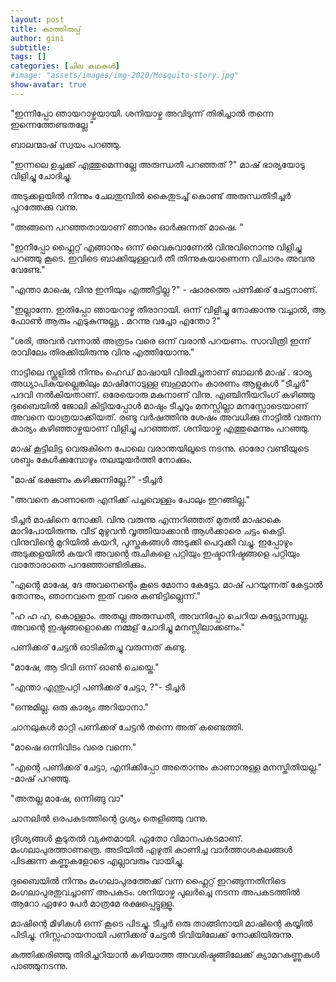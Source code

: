 ```yaml
---
layout: post
title: കാത്തിരുപ്പ്
author: gini
subtitle: 
tags: []
categories: [ചില കഥകള്‍]
#image: "assets/images/img-2020/Mosquito-story.jpg"
show-avatar: true
---
```


"ഇന്നിപ്പോ ഞായറാഴ്ചയായി. ശനിയാഴ്ച അവിടുന്ന് തിരിച്ചാല്‍ തന്നെ ഇന്നെത്തേണ്ടതല്ലേ "

ബാലന്മാഷ് സ്വയം പറഞ്ഞു.

"ഇന്നലെ ഉച്ചക്ക് എത്തുമെന്നല്ലേ  അരുന്ധതീ പറഞ്ഞത് ?" മാഷ്‌ ഭാര്യയോടു വിളിച്ചു ചോദിച്ചു. 

അടുക്കളയില്‍ നിന്നും ചേലതുമ്പില്‍ കൈതുടച്ച് കൊണ്ട് അരുന്ധതിടീച്ചര്‍ പുറത്തേക്കു വന്നു.

"അങ്ങനെ പറഞ്ഞതായാണ് ഞാനും ഓര്‍ക്കുന്നത് മാഷെ. "

"ഇനീപ്പോ ഫ്ലൈറ്റ് എങ്ങാനും ഒന്ന് വൈകുവാണേല്‍ വിനുവിനൊന്നു വിളിച്ചു പറഞ്ഞു കൂടെ. ഇവിടെ ബാക്കിയുള്ളവര്‍ തീ തിന്നുകയാണെന്ന വിചാരം അവനു വേണ്ടേ."


"എന്താ മാഷെ, വിനു ഇനിയും എത്തീട്ടില്ല ?" - ഷാരത്തെ പണിക്കര് ചേട്ടനാണ്. 

"ഇല്ലാന്നേ. ഇതിപ്പോ ഞായറാഴ്ച തീരാറായി. ഒന്ന് വിളിച്ചു നോക്കാന്നു വച്ചാല്‍, ആ ഫോണ്‍ ആരും എടുകുന്നുല്ല്യ . മറന്നു വച്ചോ എന്തോ ?"

"ശരി, അവന്‍ വന്നാല്‍ അത്രടം വരെ ഒന്ന് വരാന്‍ പറയണം. സാവിത്രി ഇന്ന് രാവിലേം തിരക്കിയിരുന്നു വിനു എത്തിയോന്നു."

നാട്ടിലെ സ്കൂളില്‍ നിന്നും ഹെഡ് മാഷായി വിരമിച്ചതാണ് ബാലന്‍ മാഷ് . ഭാര്യ അധ്യാപികയല്ലെങ്കിലും മാഷിനോടുള്ള ബഹുമാനം കാരണം ആളുകള്‍ "ടീച്ചര്‍" പദവി നല്‍കിയതാണ്. ഒരേയൊരു മകനാണ് വിനു.  എഞ്ചിനീയറിംഗ് കഴിഞ്ഞു ദുബൈയില്‍ ജോലി കിട്ടിയപ്പോള്‍ മാഷും ടീച്ചറും മനസ്സില്ലാ മനസ്സോടെയാണ് അവനെ യാത്രയാക്കിയത്. രണ്ടു വര്‍ഷത്തിനു ശേഷം അവധിക്കു നാട്ടില്‍ വരുന്ന കാര്യം കഴിഞ്ഞാഴ്ചയാണ് വിളിച്ചു പറഞ്ഞത്. ശനിയാഴ്ച എത്തുമെന്നും പറഞ്ഞു. 

മാഷ്‌ കൂട്ടിലിട്ട വെരുകിനെ പോലെ  വരാന്തയിലൂടെ നടന്നു. ഓരോ വണ്ടിയുടെ ശബ്ദം കേള്‍ക്കുമ്പോഴും തലയുയര്‍ത്തി  നോക്കും. 

"മാഷ് ഭക്ഷണം കഴിക്കുന്നില്ലേ.?" -ടീച്ചര്‍ 

"അവനെ കാണാതെ എനിക്ക് പച്ചവെള്ളം പോലും ഇറങ്ങില്ല."

ടീച്ചര്‍ മാഷിനെ നോക്കി. വിനു വരുന്നു എന്നറിഞ്ഞത് മുതല്‍ മാഷാകെ മാറിപോയിരുന്നു. വീട് മുഴുവന്‍ വൃത്തിയാക്കാന്‍ ആള്‍ക്കാരെ ചട്ടം കെട്ടി. വിനുവിന്റെ മുറിയില്‍ കയറി, പുസ്തകങ്ങള്‍ അടുക്കി പെറുക്കി വച്ചു. ഇപ്പോഴും അടുക്കളയില്‍ കയറി അവന്റെ രുചികളെ പറ്റിയും ഇഷ്ടാനിഷ്ടങ്ങളെ പറ്റിയും വാതോരാതെ പറഞ്ഞോണ്ടിരിക്കും.

"എന്റെ മാഷേ, ദേ അവനെന്റെം കൂടെ മോനാ കേട്ടോ. മാഷ്‌ പറയുന്നത് കേട്ടാല്‍ തോന്നും, ഞാനവനെ ഇത് വരെ കണ്ടിട്ടില്ലെന്ന്."

"ഹ ഹ ഹ, കൊള്ളാം. അതല്ല അരുന്ധതീ, അവനിപ്പോ ചെറിയ കുട്ട്യോന്ന്വല്ല. അവന്റെ ഇഷ്ടങ്ങളൊക്കെ നമ്മള് ചോദിച്ചു മനസ്സിലാക്കണം."


പണിക്കര് ചേട്ടന്‍ ഓടികിതച്ചു വരുന്നത് കണ്ടു. 

"മാഷേ, ആ ടിവി ഒന്ന് ഓണ്‍ ചെയ്തെ."

"എന്താ എന്തുപറ്റി പണിക്കര് ചേട്ടാ, ?"- ടീച്ചര്‍

"ഒന്നുമില്ല. ഒരു കാര്യം അറിയാനാ."


ചാനലുകള്‍ മാറ്റി പണിക്കര് ചേട്ടന്‍ തന്നെ അത് കണ്ടെത്തി. 

"മാഷെ ഒന്നിവിടം വരെ വന്നെ."

"എന്റെ പണിക്കര് ചേട്ടാ, എനിക്കിപ്പോ അതൊന്നും കാണാനുള്ള മനസ്തിതിയല്ല." -മാഷ്‌ പറഞ്ഞു.

"അതല്ല മാഷേ, ഒന്നിങ്ങു വാ"

ചാനലില്‍ ഒരപകടത്തിന്റെ ദൃശ്യം തെളിഞ്ഞു വന്നു.

ദ്രിശ്യങ്ങള്‍ കൂടുതല്‍ വ്യക്തമായി. ഏതോ വിമാനപകടമാണ്. മംഗലാപുരത്താണത്രെ. അടിയില്‍ എഴുതി കാണിച്ച വാര്‍ത്താശകലങ്ങള്‍ പിടക്കുന്ന കണ്ണുകളോടെ എല്ലാവരും വായിച്ചു. 

ദുബൈയില്‍ നിന്നും മംഗലാപുരത്തേക്ക് വന്ന ഫ്ലൈറ്റ്  ഇറങ്ങുന്നതിനിടെ മംഗലാപുരതുവച്ചാണ് അപകടം. ശനിയാഴ്ച പുലര്‍ച്ചെ നടന്ന അപകടത്തില്‍ ആറോ ഏഴോ പേര്‍ മാത്രമേ രക്ഷപ്പെട്ടുള്ളൂ.

മാഷിന്റെ മിഴികള്‍ ഒന്ന് കൂടെ പിടച്ചു. ടീച്ചര്‍ ഒരു താങ്ങിനായി മാഷിന്റെ കയ്യില്‍ പിടിച്ചു. നിസ്സഹായനായി പണിക്കര് ചേട്ടന്‍ ടിവിയിലേക്ക് നോക്കിയിരുന്നു. 

കത്തിക്കരിഞ്ഞു തിരിച്ചറിയാന്‍ കഴിയാത്ത അവശിഷ്ടങ്ങിലേക്ക്  ക്യാമറകണ്ണുകള്‍   പാഞ്ഞുനടന്നു.